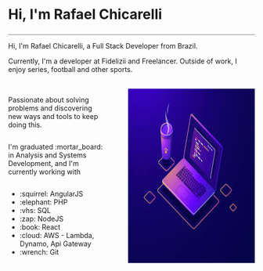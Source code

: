<div style="border-bottom: 1px solid gray; width: 100%; padding-bottom: 5px;">
<h1>Hi, I'm Rafael Chicarelli</h1>
</div>

<p>Hi, I'm  Rafael Chicarelli, a Full Stack Developer from Brazil.</p>
<p>Currently, I'm a developer at Fidelizii and Freelancer. Outside of work, I enjoy series, football and other sports. </p></br>

<div style="display: flex; justify-content: space-between;">
  <div style="width: 40%; display:flex; flex-direction: column;">
    <p>Passionate about solving problems and discovering new ways and tools to keep doing this.</p>
    <p>I'm graduated :mortar_board: in Analysis and Systems Development, and I'm currently working with</p>
    <ul>
       <li>:squirrel: AngularJS</li>
       <li>:elephant: PHP</li>
       <li>:vhs: SQL</li>
       <li>:zap: NodeJS</li>
       <li>:book: React</li>
       <li>:cloud: AWS - Lambda, Dynamo, Api Gateway</li>
       <li>:wrench: Git</li>
    </ul>
  </div>
  <div style="width: max-content; display: flex;">
    <img src="./images/programming.jpg" alt="Programming image"></img>
  </div>
</div>
